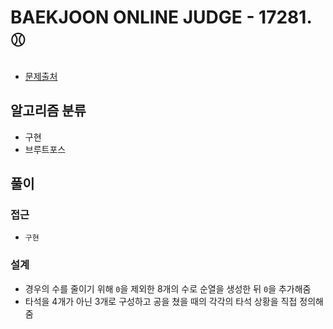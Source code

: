 # BAEKJOON ONLINE JUDGE - 17281. ⚾

- [문제출처](https://www.acmicpc.net/problem/17281 '17281. ⚾')

## 알고리즘 분류

- 구현
- 브루트포스

## 풀이

### 접근

- `구현`

### 설계

- 경우의 수를 줄이기 위해 `0`을 제외한 8개의 수로 순열을 생성한 뒤 `0`을 추가해줌
- 타석을 4개가 아닌 3개로 구성하고 공을 쳤을 때의 각각의 타석 상황을 직접 정의해줌
